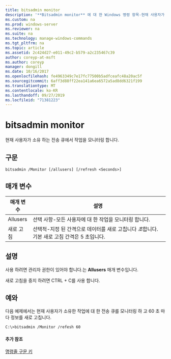 ```yaml
---
title: bitsadmin monitor
description: '**Bitsadmin monitor** 에 대 한 Windows 명령 항목-현재 사용자가 소유 하는 전송 큐의 작업을 모니터링 합니다.'
ms.custom: na
ms.prod: windows-server
ms.reviewer: na
ms.suite: na
ms.technology: manage-windows-commands
ms.tgt_pltfrm: na
ms.topic: article
ms.assetid: 2c424d27-e011-49c2-b579-a2c235467c39
author: coreyp-at-msft
ms.author: coreyp
manager: dongill
ms.date: 10/16/2017
ms.openlocfilehash: fe4963349c7e17fc77500b5adfceafc48a20ac5f
ms.sourcegitcommit: 6aff3d88ff22ea141a6ea6572a5ad8dd6321f199
ms.translationtype: MT
ms.contentlocale: ko-KR
ms.lasthandoff: 09/27/2019
ms.locfileid: "71381223"
---
```

# <a name="bitsadmin-monitor"></a>bitsadmin monitor



현재 사용자가 소유 하는 전송 큐에서 작업을 모니터링 합니다.

## <a name="syntax"></a>구문

```
bitsadmin /Monitor [/allusers] [/refresh <Seconds>]
```

## <a name="parameters"></a>매개 변수

|매개 변수|설명|
|---------|-----------|
|Allusers|선택 사항-모든 사용자에 대 한 작업을 모니터링 합니다.|
|새로 고침|선택적-지정 된 간격으로 데이터를 새로 고칩니다 *초*합니다. 기본 새로 고침 간격은 5 초입니다.|

## <a name="remarks"></a>설명

사용 하려면 관리자 권한이 있어야 합니다.는 **Allusers** 매개 변수입니다.

새로 고침을 중지 하려면 CTRL + C를 사용 합니다.

## <a name="BKMK_examples"></a>예와

다음 예제에서는 현재 사용자가 소유한 작업에 대 한 전송 큐를 모니터링 하 고 60 초 마다 정보를 새로 고칩니다.
```
C:\>bitsadmin /Monitor /refesh 60
```

#### <a name="additional-references"></a>추가 참조

[명령줄 구문 키](command-line-syntax-key.md)